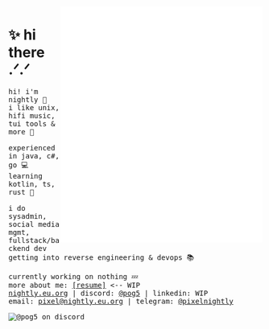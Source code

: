 <img align="right" width="400" alt="metrics" src="left.github.svg">
<h1>✨ hi there .ᐟ.ᐟ</h1>
<samp>
  
  hi! i'm nightly 👋
  <br>
  i like unix, hifi music, tui tools & more 🎵
  <br>
  <br>
  experienced in java, c#, go 💻
  <br>
  learning kotlin, ts, rust 🧪
  <br>
  <br>
  i do sysadmin, social media mgmt, fullstack/backend dev
  <br>
  getting into reverse engineering & devops 📚
  <br>
  <br>
  currently working on nothing 💤
  <br>
  more about me: <a href="https://resume.nightly.eu.org">[resume]</a> <-- WIP 
  <br>
  <a href="nightly.eu.org">nightly.eu.org</a> | discord: <a href="https://discord.com/users/1063801507515998208">@pog5</a> | linkedin: WIP
  <br>
  email: <a href="mailto:pixel@nightly.eu.org">pixel@nightly.eu.org</a> | telegram: <a href="https://t.me/pixelnightly">@pixelnightly</a>
</samp>

<img alt="@pog5 on discord" src="https://discord.c99.nl/widget/theme-3/1063801507515998208.png">




<!-- 
<img align="left" width="400" alt="metrics" src="right.github.svg">
hi there :)
img align="right" src="https://readme-jokes.vercel.app/api"> 
-->
